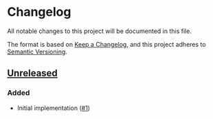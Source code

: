 # Changelog
All notable changes to this project will be documented in this file.

The format is based on [Keep a Changelog](https://keepachangelog.com/en/1.0.0/),
and this project adheres to [Semantic Versioning](https://semver.org/spec/v2.0.0.html).

## [Unreleased]
### Added

- Initial implementation ([#1])

[Unreleased]: https://github.com/projectsyn/component-crossplane/compare/cacebdd7a96f8accb0562849469858c223c37d79...HEAD

[#1]: https://github.com/projectsyn/component-crossplane/pull/1
